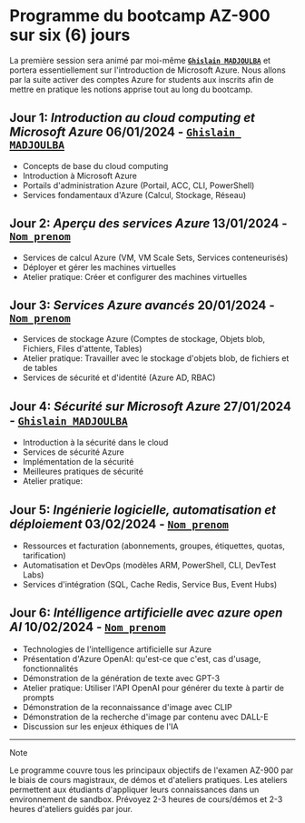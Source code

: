 # Programme du bootcamp AZ-900 sur six (6) jours

La première session sera animé par moi-même [**`Ghislain MADJOULBA`**](https://www.linkedin.com/in/demadama-madjoulba) et portera essentiellement sur l'introduction de Microsoft Azure. Nous allons par la suite activer des comptes Azure for students aux inscrits afin de mettre en pratique les notions apprise tout au long du bootcamp.

## Jour 1: _Introduction au cloud computing et Microsoft Azure_ 06/01/2024 - [**`Ghislain MADJOULBA`**](https://www.linkedin.com/in/demadama-madjoulba)
- Concepts de base du cloud computing
- Introduction à Microsoft Azure  
- Portails d'administration Azure (Portail, ACC, CLI, PowerShell)
- Services fondamentaux d'Azure (Calcul, Stockage, Réseau)

## Jour 2: _Aperçu des services Azure_ 13/01/2024 - [**` Nom prenom `**](https://www.linkedin.com/in/nom-prenoms)
- Services de calcul Azure (VM, VM Scale Sets, Services conteneurisés)  
- Déployer et gérer les machines virtuelles
- Atelier pratique: Créer et configurer des machines virtuelles

## Jour 3: _Services Azure avancés_ 20/01/2024 - [**` Nom prenom `**](https://www.linkedin.com/in/nom-prenoms)
- Services de stockage Azure (Comptes de stockage, Objets blob, Fichiers, Files d'attente, Tables)
- Atelier pratique: Travailler avec le stockage d'objets blob, de fichiers et de tables
- Services de sécurité et d'identité (Azure AD, RBAC)

## Jour 4: _Sécurité sur Microsoft Azure_ 27/01/2024 - [**`Ghislain MADJOULBA`**](https://www.linkedin.com/in/demadama-madjoulba)
- Introduction à la sécurité dans le cloud
- Services de sécurité Azure
- Implémentation de la sécurité
- Meilleures pratiques de sécurité  
- Atelier pratique: 

## Jour 5: _Ingénierie logicielle, automatisation et déploiement_ 03/02/2024 - [**` Nom prenom `**](https://www.linkedin.com/in/nom-prenoms)
- Ressources et facturation (abonnements, groupes, étiquettes, quotas, tarification)
- Automatisation et DevOps (modèles ARM, PowerShell, CLI, DevTest Labs)
- Services d'intégration (SQL, Cache Redis, Service Bus, Event Hubs)

## Jour 6: _Intélligence artificielle avec azure open AI_ 10/02/2024 - [**` Nom prenom `**](https://www.linkedin.com/in/nom-prenoms)
- Technologies de l'intelligence artificielle sur Azure
- Présentation d'Azure OpenAI: qu'est-ce que c'est, cas d'usage, fonctionnalités
- Démonstration de la génération de texte avec GPT-3
- Atelier pratique: Utiliser l'API OpenAI pour générer du texte à partir de prompts
- Démonstration de la reconnaissance d'image avec CLIP
- Démonstration de la recherche d'image par contenu avec DALL-E
- Discussion sur les enjeux éthiques de l'IA

---
> [!NOTE]
> Le programme couvre tous les principaux objectifs de l'examen AZ-900 par le biais de cours magistraux, de démos et d'ateliers pratiques. Les ateliers permettent aux étudiants d'appliquer leurs connaissances dans un environnement de sandbox. Prévoyez 2-3 heures de cours/démos et 2-3 heures d'ateliers guidés par jour.

